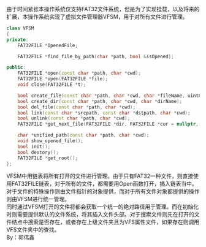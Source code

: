 由于时间紧张本操作系统仅支持FAT32文件系统，但是为了实现挂载，以及将来的扩展，本操作系统实现了虚拟文件管理器VFSM，用于对所有文件进行管理。
```cpp
class VFSM
{
private:
    FAT32FILE *OpenedFile;

    FAT32FILE *find_file_by_path(char *path, bool &isOpened);

public:
    FAT32FILE *open(const char *path, char *cwd);
    FAT32FILE *open(FAT32FILE *file);
    void close(FAT32FILE *t);

    bool create_file(const char *path, char *cwd, char *fileName, uint8 type = FATtable::FILE);
    bool create_dir(const char *path, char *cwd, char *dirName);
    bool del_file(const char *path, char *cwd);
    bool link(const char *srcpath, const char *dstpath, char *cwd);
    bool unlink(const char *path, char *cwd);
    FAT32FILE *get_next_file(FAT32FILE *dir, FAT32FILE *cur = nullptr, bool (*p)(FATtable *temp) = VALID); // 获取到的dir下cur的下一个满足p条件的文件，如果没有则返回空

    char *unified_path(const char *path, char *cwd);
    void show_opened_file();
    bool init();
    bool destory();
    FAT32FILE *get_root();
};
```
VFSM中用链表将所有打开的文件进行管理。由于只有FAT32一种文件，则直接使用FAT32FILE链表，对于所有的文件，都需要用Open函数打开，插入链表当中。对于文件的特殊操作则由文件指针的对象提供，而对于所有文件对象都提供的操作则由VFSM进行统一管理。<br />同时通过VFSM打开的文件将都会获取一个统一的绝对路径用于管理。而在初始化时则需要提供默认的文件系统，将其插入文件头部。对于搜索文件则先在打开的文件结点中搜索是否存在，或者存在上级文件夹且为VFS属性文件，如果存在则调用VFS文件夹中的查找。<br />By：郭伟鑫

